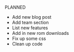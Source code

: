 PLANNED

- Add new blog post
- Add team section
- List new features
- Add in new rom downloads
- Fix up some css
- Clean up code

